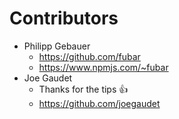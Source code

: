 # Contributors

* Philipp Gebauer
  * https://github.com/fubar
  * <https://www.npmjs.com/~fubar>
* Joe Gaudet
  * Thanks for the tips &#128077;
  * https://github.com/joegaudet
